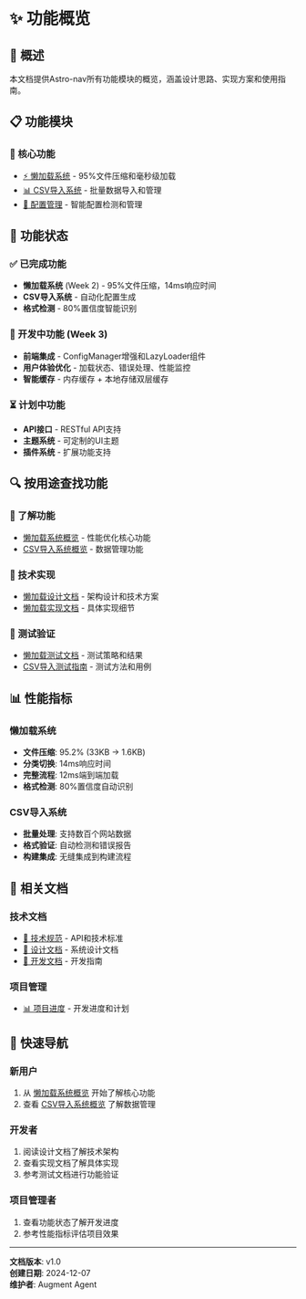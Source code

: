 # ✨ 功能概览

## 🎯 概述

本文档提供Astro-nav所有功能模块的概览，涵盖设计思路、实现方案和使用指南。

## 📋 功能模块

### 🚀 核心功能
- [⚡ 懒加载系统](lazy-loading/) - 95%文件压缩和毫秒级加载
- [📊 CSV导入系统](csv-import-system/) - 批量数据导入和管理
- [🔧 配置管理](config-management.md) - 智能配置检测和管理

## 🎯 功能状态

### ✅ 已完成功能
- **懒加载系统** (Week 2) - 95%文件压缩，14ms响应时间
- **CSV导入系统** - 自动化配置生成
- **格式检测** - 80%置信度智能识别

### 🔄 开发中功能 (Week 3)
- **前端集成** - ConfigManager增强和LazyLoader组件
- **用户体验优化** - 加载状态、错误处理、性能监控
- **智能缓存** - 内存缓存 + 本地存储双层缓存

### ⏳ 计划中功能
- **API接口** - RESTful API支持
- **主题系统** - 可定制的UI主题
- **插件系统** - 扩展功能支持

## 🔍 按用途查找功能

### 📖 了解功能
- [懒加载系统概览](lazy-loading/OVERVIEW.md) - 性能优化核心功能
- [CSV导入系统概览](csv-import-system/OVERVIEW.md) - 数据管理功能

### 🔧 技术实现
- [懒加载设计文档](lazy-loading/design.md) - 架构设计和技术方案
- [懒加载实现文档](lazy-loading/implementation.md) - 具体实现细节

### 🧪 测试验证
- [懒加载测试文档](lazy-loading/testing.md) - 测试策略和结果
- [CSV导入测试指南](csv-import-system/testing.md) - 测试方法和用例

## 📊 性能指标

### 懒加载系统
- **文件压缩**: 95.2% (33KB → 1.6KB)
- **分类切换**: 14ms响应时间
- **完整流程**: 12ms端到端加载
- **格式检测**: 80%置信度自动识别

### CSV导入系统
- **批量处理**: 支持数百个网站数据
- **格式验证**: 自动检测和错误报告
- **构建集成**: 无缝集成到构建流程

## 🔗 相关文档

### 技术文档
- [🔬 技术规范](../05-technical/_index.md) - API和技术标准
- [🎨 设计文档](../07-design/_index.md) - 系统设计文档
- [🔧 开发文档](../03-development/_index.md) - 开发指南

### 项目管理
- [📊 项目进度](../08-project-management/_index.md) - 开发进度和计划

## 🚀 快速导航

### 新用户
1. 从 [懒加载系统概览](lazy-loading/OVERVIEW.md) 开始了解核心功能
2. 查看 [CSV导入系统概览](csv-import-system/OVERVIEW.md) 了解数据管理

### 开发者
1. 阅读设计文档了解技术架构
2. 查看实现文档了解具体实现
3. 参考测试文档进行功能验证

### 项目管理者
1. 查看功能状态了解开发进度
2. 参考性能指标评估项目效果

---

**文档版本**: v1.0  
**创建日期**: 2024-12-07  
**维护者**: Augment Agent
